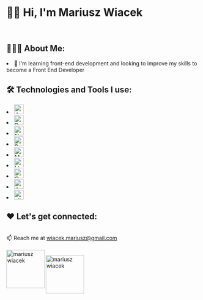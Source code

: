 
<h1>🙋‍♂️ Hi, I'm Mariusz Wiacek </h1>



 <br/>

## 👨🏻‍💻 About Me:

<li>🌱 I'm learning front-end development and looking to improve my skills to become a Front End Developer</li>


## 🛠️ Technologies and Tools I use:

<p>
<li><img alt="Javascript" src="https://img.shields.io/badge/JavaScript-323330?style=for-the-badge&logo=javascript&logoColor=F7DF1E"  height="25px"/></li>
 
<li><img alt="React" src="https://img.shields.io/badge/React-20232A?style=for-the-badge&logo=react&logoColor=61DAFB" height="25px"/></li>

<li><img alt="Nodejs" src="https://img.shields.io/badge/-Nodejs-43853d?style=flat-square&logo=Node.js&logoColor=white"  height="25px"/></li>

<li><img alt="Bootstrap" src="https://img.shields.io/badge/Bootstrap-563D7C?style=for-the-badge&logo=bootstrap&logoColor=white" height="25px"/></li>

<li><img alt="Markdown" src="https://img.shields.io/badge/Markdown-000000?style=for-the-badge&logo=markdown&logoColor=white"  height="25px"/></li>

<li><img alt="html5" src="https://img.shields.io/badge/HTML5-E34F26?style=for-the-badge&logo=html5&logoColor=white" height="25px"/></li>

<li><img alt="Css3" src="https://img.shields.io/badge/CSS3-1572B6?style=for-the-badge&logo=css3&logoColor=white" height="25px"/></li>

<li><img alt="Jquery" src="https://img.shields.io/badge/jquery-%230769AD.svg?style=for-the-badge&logo=jquery&logoColor=white" height="25px"/></li>
 
<li><img alt="git" src="https://img.shields.io/badge/-Git-F05032?style=flat-square&logo=git&logoColor=white" height="25px"/></li>

</p>

## ❤️ Let's get connected:

<br>📫 Reach me at wiacek.mariusz@gmail.com</br>
<br><a href="https://linkedin.com/in/" target="blank"><img align="left" src="https://raw.githubusercontent.com/rahuldkjain/github-profile-readme-generator/master/src/images/icons/Social/linked-in-alt.svg" alt="mariusz wiacek" height="100" width="100" /></a>

<a href="https://gmail.com" target="blank"><img align="left" src="https://raw.githubusercontent.com/amitmerchant1990/correo/master/res/correo.png" alt="mariusz wiacek" height="100" width="100" /></a>

